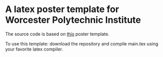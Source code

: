 # A latex poster template for Worcester Polytechnic Institute

The source code is based on [this](http://www.latextemplates.com/template/jacobs-landscape-poster) poster template.

To use this template: download the repository and compile main.tex using your favorite latex compiler.
